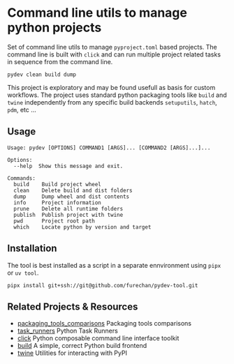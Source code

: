 # Command line utils to manage python projects 

Set of command line utils to manage `pyproject.toml` based projects.
The command line is built with `click` and can run multiple project
related tasks in sequence from the command line.

```console
pydev clean build dump
```

This project is exploratory and may be found usefull as basis for custom workflows.
The project uses standard python packaging tools like `build` and `twine`
independently from any specific build backends `setuputils`, `hatch`, `pdm`, etc ...



## Usage

```console
Usage: pydev [OPTIONS] COMMAND1 [ARGS]... [COMMAND2 [ARGS]...]...

Options:
  --help  Show this message and exit.

Commands:
  build    Build project wheel
  clean    Delete build and dist folders
  dump     Dump wheel and dist contents
  info     Project information
  prune    Delete all runtime folders
  publish  Publish project with twine
  pwd      Project root path
  which    Locate python by version and target
```


## Installation

The tool is best installed as a script in a separate ennvironment using `pipx` or `uv tool`.

```console
pipx install git+ssh://git@github.com/furechan/pydev-tool.git
```

## Related Projects & Resources
- [packaging_tools_comparisons](https://sinoroc.gitlab.io/kb/python/packaging_tools_comparisons.html) Packaging tools comparisons
- [task_runners](https://sinoroc.gitlab.io/kb/python/task_runners.html) Python Task Runners
- [click](https://click.palletsprojects.com/) Python composable command line interface toolkit
- [build](https://github.com/pypa/build) A simple, correct Python build frontend
- [twine](https://github.com/pypa/twine/) Utilities for interacting with PyPI

